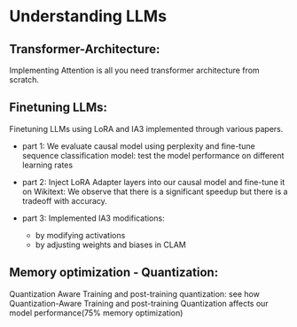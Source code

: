 # Understanding LLMs
## Transformer-Architecture: 
Implementing Attention is all you need transformer architecture from scratch. 

## Finetuning LLMs:
Finetuning LLMs using LoRA and IA3 implemented through various papers.
- part 1: We evaluate causal model using perplexity and fine-tune sequence classification model: test the model performance on different learning rates
- part 2: Inject LoRA Adapter layers into our causal model and fine-tune it on Wikitext: We observe that there is a significant speedup but there is a tradeoff with accuracy.
- part 3: Implemented IA3 modifications:

  - by modifying activations
  - by adjusting weights and biases in CLAM

## Memory optimization - Quantization:
Quantization Aware Training and post-training quantization: see how Quantization-Aware Training and post-training Quantization affects our model performance(75% memory optimization)
